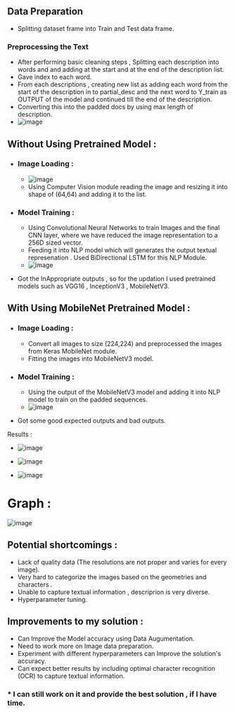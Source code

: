 
## Data Preparation
* Splitting dataset frame into Train and Test data frame.

### Preprocessing the Text 
* After performing basic cleaning steps , Splitting each description into words and and adding <stseq> at the start and <endseq> at the end of the description list.
* Gave index to each word.
* From each descriptions , creating new list as adding each word from the start of the description in to partial_desc and the next word to Y_train as OUTPUT of the model and continued till the end of the description.
* Converting this into the padded docs by using max length of description.
* ![image](https://github.com/VenkateshRoshan/Materials/assets/42509229/3d445e6a-f163-4854-a107-de4f7430ddc5)


## Without Using Pretrained Model :
* ### Image Loading :
  * ![image](https://github.com/VenkateshRoshan/Materials/assets/42509229/8038088e-13d7-41aa-b068-2c6337c40572)
  * Using Computer Vision module reading the image and resizing it into shape of (64,64) and adding it to the list.
* ### Model Training :
  * Using Convolutional Neural Networks to train Images and the final CNN layer, where we have reduced the image representation to a 256D sized vector.
  * Feeding it into NLP model which will generates the output textual represenation . Used BiDirectional LSTM for this NLP Module.
  * ![image](https://github.com/VenkateshRoshan/Materials/assets/42509229/71b67b2c-7f97-4ed2-aabf-d80ab09c7efb)
 
* Got the InAppropriate outputs , so for the updation I used pretrained models such as VGG16 , InceptionV3 , MobileNetV3.

## With Using MobileNet Pretrained Model :
* ### Image Loading :
  * Convert all images to size (224,224) and preprocessed the images from Keras MobileNet module.
  * Fitting the images into MobileNetV3 model.
* ### Model Training :
  * Using the output of the MobileNetV3 model and adding it into NLP model to train on the padded sequences.
  * ![image](https://github.com/VenkateshRoshan/Materials/assets/42509229/49cd3460-85ae-4458-beef-648d7054f890)

* Got some good expected outputs and bad outputs.
 
Results : 

* ![image](https://github.com/VenkateshRoshan/Materials/assets/42509229/bc31f287-7d2f-41b6-a43c-9fdea3b1ce5c)

* ![image](https://github.com/VenkateshRoshan/Materials/assets/42509229/cb1652a8-f157-4771-b16a-46425dca89c2)

* ![image](https://github.com/VenkateshRoshan/Materials/assets/42509229/bc5416da-f035-4a4a-9627-7ed772675a40)

# Graph :

![image](https://github.com/VenkateshRoshan/Materials/assets/42509229/f3d1d863-380e-4ca7-97e6-7a2de925bd6f)

## Potential shortcomings :
* Lack of quality data (The resolutions are not proper and varies for every image).
* Very hard to categorize the images based on the geometries and characters .
* Unable to capture textual information , descriprion is very diverse.
* Hyperparameter tuning.

## Improvements to my solution :
* Can Improve the Model accuracy using Data Augumentation.
* Need to work more on Image data preparation.
* Experiment with different hyperparameters can Improve the solution's accuracy.
* Can expect better results by including optimal character recognition (OCR) to capture textual information.

### * I can still work on it and provide the best solution , if I have time.


